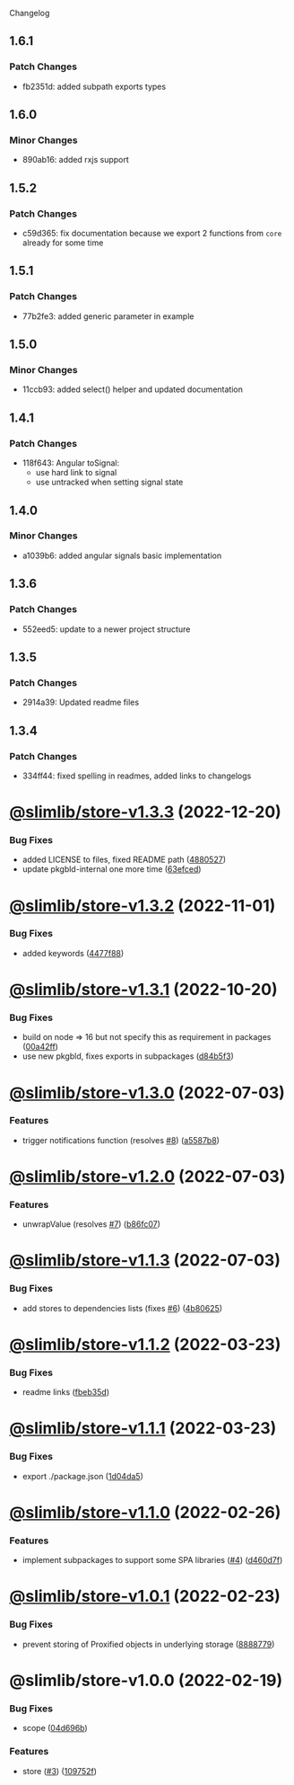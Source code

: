 Changelog

## 1.6.1

### Patch Changes

- fb2351d: added subpath exports types

## 1.6.0

### Minor Changes

- 890ab16: added rxjs support

## 1.5.2

### Patch Changes

- c59d365: fix documentation because we export 2 functions from `core` already for some time

## 1.5.1

### Patch Changes

- 77b2fe3: added generic parameter in example

## 1.5.0

### Minor Changes

- 11ccb93: added select() helper and updated documentation

## 1.4.1

### Patch Changes

- 118f643: Angular toSignal:
  - use hard link to signal
  - use untracked when setting signal state

## 1.4.0

### Minor Changes

- a1039b6: added angular signals basic implementation

## 1.3.6

### Patch Changes

- 552eed5: update to a newer project structure

## 1.3.5

### Patch Changes

- 2914a39: Updated readme files

## 1.3.4

### Patch Changes

- 334ff44: fixed spelling in readmes, added links to changelogs

# [@slimlib/store-v1.3.3](https://github.com/kshutkin/slimlib/compare/@slimlib/store-v1.3.2...@slimlib/store-v1.3.3) (2022-12-20)

### Bug Fixes

- added LICENSE to files, fixed README path ([4880527](https://github.com/kshutkin/slimlib/commit/4880527d54cf874317b18926856bdb01c16fa6cf))
- update pkgbld-internal one more time ([63efced](https://github.com/kshutkin/slimlib/commit/63efced8ec63a8331b4ddf8618d46a8a89419482))

# [@slimlib/store-v1.3.2](https://github.com/kshutkin/slimlib/compare/@slimlib/store-v1.3.1...@slimlib/store-v1.3.2) (2022-11-01)

### Bug Fixes

- added keywords ([4477f88](https://github.com/kshutkin/slimlib/commit/4477f8864e45deba1d9275ddc9dd462b3bdd9860))

# [@slimlib/store-v1.3.1](https://github.com/kshutkin/slimlib/compare/@slimlib/store-v1.3.0...@slimlib/store-v1.3.1) (2022-10-20)

### Bug Fixes

- build on node => 16 but not specify this as requirement in packages ([00a42ff](https://github.com/kshutkin/slimlib/commit/00a42ffb747ae4a58f2b9e96d7cc93b3d71edb99))
- use new pkgbld, fixes exports in subpackages ([d84b5f3](https://github.com/kshutkin/slimlib/commit/d84b5f3c6266f7f6f011110954f52fbf40df32db))

# [@slimlib/store-v1.3.0](https://github.com/kshutkin/slimlib/compare/@slimlib/store-v1.2.0...@slimlib/store-v1.3.0) (2022-07-03)

### Features

- trigger notifications function (resolves [#8](https://github.com/kshutkin/slimlib/issues/8)) ([a5587b8](https://github.com/kshutkin/slimlib/commit/a5587b86861c5beac2a6e6b4081b3ef7f1b584ae))

# [@slimlib/store-v1.2.0](https://github.com/kshutkin/slimlib/compare/@slimlib/store-v1.1.3...@slimlib/store-v1.2.0) (2022-07-03)

### Features

- unwrapValue (resolves [#7](https://github.com/kshutkin/slimlib/issues/7)) ([b86fc07](https://github.com/kshutkin/slimlib/commit/b86fc076b390d64edc717c4d54c3e5de1e601df7))

# [@slimlib/store-v1.1.3](https://github.com/kshutkin/slimlib/compare/@slimlib/store-v1.1.2...@slimlib/store-v1.1.3) (2022-07-03)

### Bug Fixes

- add stores to dependencies lists (fixes [#6](https://github.com/kshutkin/slimlib/issues/6)) ([4b80625](https://github.com/kshutkin/slimlib/commit/4b80625ccc4b62df8ad7ced1c75803d158beb377))

# [@slimlib/store-v1.1.2](https://github.com/kshutkin/slimlib/compare/@slimlib/store-v1.1.1...@slimlib/store-v1.1.2) (2022-03-23)

### Bug Fixes

- readme links ([fbeb35d](https://github.com/kshutkin/slimlib/commit/fbeb35dc30ed5e0e59bfcabed314ffaeb2eaac2b))

# [@slimlib/store-v1.1.1](https://github.com/kshutkin/slimlib/compare/@slimlib/store-v1.1.0...@slimlib/store-v1.1.1) (2022-03-23)

### Bug Fixes

- export ./package.json ([1d04da5](https://github.com/kshutkin/slimlib/commit/1d04da5bf8d8b5b9d5de6099b6ee70d3bc448e40))

# [@slimlib/store-v1.1.0](https://github.com/kshutkin/slimlib/compare/@slimlib/store-v1.0.1...@slimlib/store-v1.1.0) (2022-02-26)

### Features

- implement subpackages to support some SPA libraries ([#4](https://github.com/kshutkin/slimlib/issues/4)) ([d460d7f](https://github.com/kshutkin/slimlib/commit/d460d7fc4bc7343de699f61e322b87a0aa32cf99))

# [@slimlib/store-v1.0.1](https://github.com/kshutkin/slimlib/compare/@slimlib/store-v1.0.0...@slimlib/store-v1.0.1) (2022-02-23)

### Bug Fixes

- prevent storing of Proxified objects in underlying storage ([8888779](https://github.com/kshutkin/slimlib/commit/8888779fe26fb3a901c9deb08ebc017424b73cc5))

# @slimlib/store-v1.0.0 (2022-02-19)

### Bug Fixes

- scope ([04d696b](https://github.com/kshutkin/slimlib/commit/04d696bc5bf208f5d127997fa85f345756a96c78))

### Features

- store ([#3](https://github.com/kshutkin/slimlib/issues/3)) ([109752f](https://github.com/kshutkin/slimlib/commit/109752f12d4af4ee514b5e1c21f5a9c4b7fc5c91))

